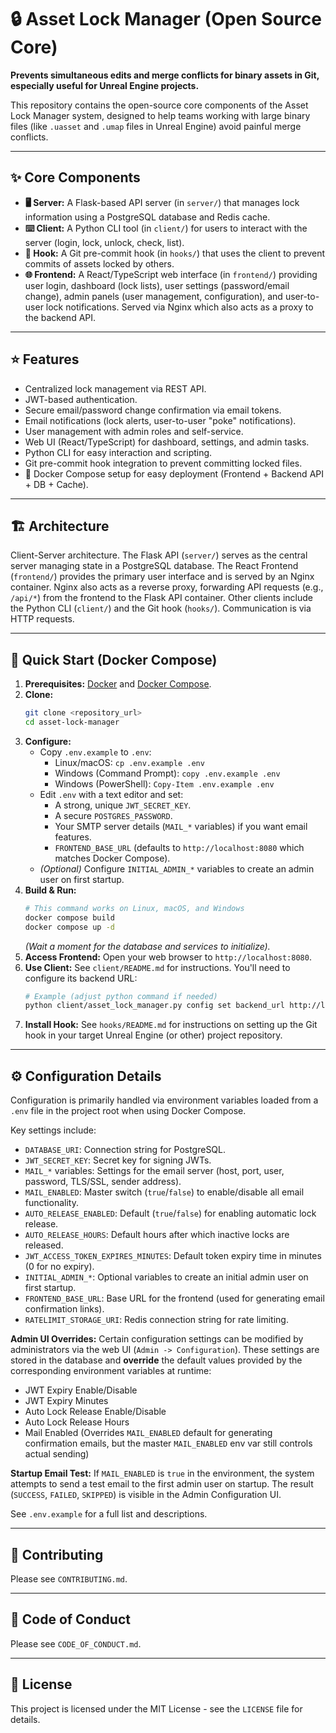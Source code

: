 # 🔒 Asset Lock Manager (Open Source Core)

**Prevents simultaneous edits and merge conflicts for binary assets in Git, especially useful for Unreal Engine projects.**

This repository contains the open-source core components of the Asset Lock Manager system, designed to help teams working with large binary files (like `.uasset` and `.umap` files in Unreal Engine) avoid painful merge conflicts.

--- 

## ✨ Core Components

*   **🖥️ Server:** A Flask-based API server (in `server/`) that manages lock information using a PostgreSQL database and Redis cache.
*   **⌨️ Client:** A Python CLI tool (in `client/`) for users to interact with the server (login, lock, unlock, check, list).
*   **🎣 Hook:** A Git pre-commit hook (in `hooks/`) that uses the client to prevent commits of assets locked by others.
*   **🌐 Frontend:** A React/TypeScript web interface (in `frontend/`) providing user login, dashboard (lock lists), user settings (password/email change), admin panels (user management, configuration), and user-to-user lock notifications. Served via Nginx which also acts as a proxy to the backend API.

--- 

## ⭐ Features

*   Centralized lock management via REST API.
*   JWT-based authentication.
*   Secure email/password change confirmation via email tokens.
*   Email notifications (lock alerts, user-to-user "poke" notifications).
*   User management with admin roles and self-service.
*   Web UI (React/TypeScript) for dashboard, settings, and admin tasks.
*   Python CLI for easy interaction and scripting.
*   Git pre-commit hook integration to prevent committing locked files.
*   🐳 Docker Compose setup for easy deployment (Frontend + Backend API + DB + Cache).

--- 

## 🏗️ Architecture

Client-Server architecture. The Flask API (`server/`) serves as the central server managing state in a PostgreSQL database. The React Frontend (`frontend/`) provides the primary user interface and is served by an Nginx container. Nginx also acts as a reverse proxy, forwarding API requests (e.g., `/api/*`) from the frontend to the Flask API container. Other clients include the Python CLI (`client/`) and the Git hook (`hooks/`). Communication is via HTTP requests.

--- 

## 🚀 Quick Start (Docker Compose)

1.  **Prerequisites:** [Docker](https://docs.docker.com/get-docker/) and [Docker Compose](https://docs.docker.com/compose/install/).
2.  **Clone:**
    ```bash
    git clone <repository_url>
    cd asset-lock-manager 
    ```
3.  **Configure:**
    *   Copy `.env.example` to `.env`:
        *   Linux/macOS: `cp .env.example .env`
        *   Windows (Command Prompt): `copy .env.example .env`
        *   Windows (PowerShell): `Copy-Item .env.example .env`
    *   Edit `.env` with a text editor and set:
        *   A strong, unique `JWT_SECRET_KEY`.
        *   A secure `POSTGRES_PASSWORD`.
        *   Your SMTP server details (`MAIL_*` variables) if you want email features.
        *   `FRONTEND_BASE_URL` (defaults to `http://localhost:8080` which matches Docker Compose).
    *   *(Optional)* Configure `INITIAL_ADMIN_*` variables to create an admin user on first startup.
4.  **Build & Run:**
    ```bash
    # This command works on Linux, macOS, and Windows
    docker compose build
    docker compose up -d
    ```
    *(Wait a moment for the database and services to initialize).* 
5.  **Access Frontend:** Open your web browser to `http://localhost:8080`.
6.  **Use Client:** See `client/README.md` for instructions. You'll need to configure its backend URL:
    ```bash
    # Example (adjust python command if needed)
    python client/asset_lock_manager.py config set backend_url http://localhost:8080/api
    ```
7.  **Install Hook:** See `hooks/README.md` for instructions on setting up the Git hook in your target Unreal Engine (or other) project repository.

--- 

## ⚙️ Configuration Details

Configuration is primarily handled via environment variables loaded from a `.env` file in the project root when using Docker Compose.

Key settings include:

*   `DATABASE_URI`: Connection string for PostgreSQL.
*   `JWT_SECRET_KEY`: Secret key for signing JWTs.
*   `MAIL_*` variables: Settings for the email server (host, port, user, password, TLS/SSL, sender address).
*   `MAIL_ENABLED`: Master switch (`true`/`false`) to enable/disable all email functionality.
*   `AUTO_RELEASE_ENABLED`: Default (`true`/`false`) for enabling automatic lock release.
*   `AUTO_RELEASE_HOURS`: Default hours after which inactive locks are released.
*   `JWT_ACCESS_TOKEN_EXPIRES_MINUTES`: Default token expiry time in minutes (0 for no expiry).
*   `INITIAL_ADMIN_*`: Optional variables to create an initial admin user on first startup.
*   `FRONTEND_BASE_URL`: Base URL for the frontend (used for generating email confirmation links).
*   `RATELIMIT_STORAGE_URI`: Redis connection string for rate limiting.

**Admin UI Overrides:**
Certain configuration settings can be modified by administrators via the web UI (`Admin -> Configuration`). These settings are stored in the database and **override** the default values provided by the corresponding environment variables at runtime:
*   JWT Expiry Enable/Disable
*   JWT Expiry Minutes
*   Auto Lock Release Enable/Disable
*   Auto Lock Release Hours
*   Mail Enabled (Overrides `MAIL_ENABLED` default for generating confirmation emails, but the master `MAIL_ENABLED` env var still controls actual sending)

**Startup Email Test:**
If `MAIL_ENABLED` is `true` in the environment, the system attempts to send a test email to the first admin user on startup. The result (`SUCCESS`, `FAILED`, `SKIPPED`) is visible in the Admin Configuration UI.

See `.env.example` for a full list and descriptions.

--- 

## 🤝 Contributing

Please see `CONTRIBUTING.md`.

--- 

## 📜 Code of Conduct

Please see `CODE_OF_CONDUCT.md`.

--- 

## 📄 License

This project is licensed under the MIT License - see the `LICENSE` file for details. 